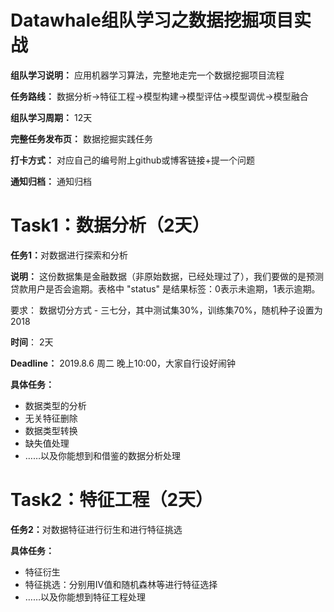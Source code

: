 # Datawhale组队学习之数据挖掘项目实战

<b>组队学习说明：</b> 应用机器学习算法，完整地走完一个数据挖掘项目流程

<b>任务路线：</b> 数据分析→特征工程→模型构建→模型评估→模型调优→模型融合

<b>组队学习周期：</b> 12天

<b>完整任务发布页：</b> 数据挖掘实践任务

<b>打卡方式：</b> 对应自己的编号附上github或博客链接+提一个问题

<b>通知归档：</b> 通知归档

# Task1：数据分析（2天）

<b>任务1：</b>对数据进行探索和分析

<b>说明：</b> 这份数据集是金融数据（非原始数据，已经处理过了），我们要做的是预测贷款用户是否会逾期。表格中 "status" 是结果标签：0表示未逾期，1表示逾期。

<b></b>要求：</b> 数据切分方式 - 三七分，其中测试集30%，训练集70%，随机种子设置为2018

<b>时间</b>：</b> 2天

<b>Deadline：</b> 2019.8.6 周二 晚上10:00，大家自行设好闹钟

<b>具体任务：</b>
- 数据类型的分析
- 无关特征删除
-  数据类型转换
-  缺失值处理
-  ……以及你能想到和借鉴的数据分析处理
  
# Task2：特征工程（2天）

<b>任务2：</b>对数据特征进行衍生和进行特征挑选

<b>具体任务：</b>
- 特征衍生
- 特征挑选：分别用IV值和随机森林等进行特征选择
- ……以及你能想到特征工程处理
